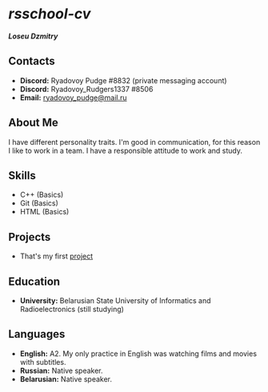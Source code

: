 # *rsschool-cv*

***Loseu Dzmitry***

## **Contacts**

+ **Discord:** Ryadovoy Pudge #8832 (private messaging account)
+ **Discord:** Ryadovoy_Rudgers1337 #8506
+ **Email:** ryadovoy_pudge@mail.ru

## **About Me**

I have different personality traits. I'm good in communication, for this reason I like to work in a team. I have a responsible attitude to work and study.

## **Skills**

+ C++ (Basics)
+ Git (Basics)
+ HTML (Basics)

## **Projects**
+ That's my first [project](https://dzmitry1337.github.io/rsschool-cv/)

## **Education**

+ **University:** Belarusian State University of Informatics and Radioelectronics (still studying)

## **Languages**
+ **English:** A2. My only practice in English was watching films and movies with subtitles.
+ **Russian:** Native speaker.
+ **Belarusian:** Native speaker.